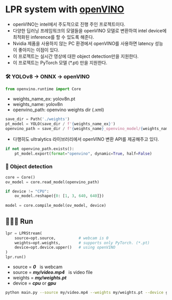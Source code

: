 # LPR system with [openVINO](https://docs.openvino.ai/2023.0/notebooks/230-yolov8-optimization-with-output.html)
- openVINO는 intel에서 주도적으로 진행 주인 프로젝트이다.
- 다양한 딥러닝 프레임워크의 모델들을 openVINO 모델로 변환하여 intel device에 최적화된 inference를 할 수 있도록 해준다.
- Nvidia 제품을 사용하지 않는 PC 환경에서 openVINO를 사용하면 latency 성능이 좋아지는 이점이 있다.
- 이 프로젝트는 실시간 영상에 대한 object detection만을 지원한다.
- 이 프로젝트는 PyTorch 모델 (*.pt) 만을 지원한다.

### 🛠️ YOLOv8 → ONNX → openVINO

```python
from openvino.runtime import Core
```

- weights_name_ex: yolov8n.pt
- weights_name: yolov8n
- openvino_path: openvino weights dir (.xml)
```python
save_dir = Path('./weights')
pt_model = YOLO(save_dir / f'{weights_name_ex}')
openvino_path = save_dir / f'{weights_name}_openvino_model/{weights_name}.xml'
```

- 다행히도 ultralytics 라이브러리에서 openVINO 변환 API를 제공해주고 있다.
```python
if not openvino_path.exists():
    pt_model.export(format="openvino", dynamic=True, half=False)
```

### 🔎 Object detection
```python
core = Core()
ov_model = core.read_model(openvino_path)

if device != "CPU":
    ov_model.reshape({0: [1, 3, 640, 640]})
    
model = core.compile_model(ov_model, device)
```

## 🏃🏻‍♂️ Run
```python
lpr = LPRStream(
    source=opt.source,          # webcam is 0
    weights=opt.weights,        # supports only PyTorch. (*.pt)
    device=opt.device.upper()   # using openVINO
)
lpr.run()
```

- source = ***0*** &nbsp; is webcam
- source = ***my/video.mp4*** &nbsp; is video file
- weights = ***my/weights.pt***
- device = ***cpu*** or ***gpu***

```bash
python main.py --source my/video.mp4 --weights my/weights.pt --device gpu
```
